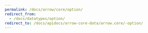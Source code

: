 ```yaml
---
permalink: /docs/arrow/core/option/
redirect_from:
  - /docs/datatypes/option/
redirect_to: /docs/apidocs/arrow-core-data/arrow.core/-option/
---
```

